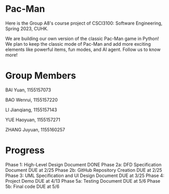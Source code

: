 # Pac-Man
Here is the Group A8's course project of CSCI3100: Software Engineering, Spring 2023, CUHK. 

We are building our own version of the classic Pac-Man game in Python! We plan to keep the classic mode of Pac-Man and add more exciting elements like powerful items, fun modes, and AI agent. Follow us to know more!


# Group Members

BAI Yuan, 1155157073

BAO Wenrui, 1155157220

LI Jianqiang, 1155157143

YUE Haoyuan, 1155157271

ZHANG Juyuan, 1155160257

# Progress
Phase 1: High-Level Design Document    DONE
Phase 2a: DFD Specification Document    DUE at 2/25
Phase 2b: GitHub Repository Creation    DUE at 2/25
Phase 3: UML Specification and UI Design Document    DUE at 3/25
Phase 4: Project Demo    DUE at 4/13
Phase 5a: Testing Document    DUE at 5/6
Phase 5b: Final code    DUE at 5/6
